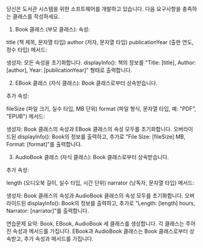 당신은 도서관 시스템을 위한 소프트웨어를 개발하고 있습니다. 다음 요구사항을 충족하는 클래스를 작성하세요.

1. Book 클래스 (부모 클래스):
속성:

title (책 제목, 문자열 타입)
author (저자, 문자열 타입)
publicationYear (출판 연도, 정수 타입)
메서드:

생성자: 모든 속성을 초기화합니다.
displayInfo(): 책의 정보를 "Title: [title], Author: [author], Year: [publicationYear]" 형태로 출력합니다.

2. EBook 클래스 (자식 클래스):
Book 클래스로부터 상속받습니다.

추가 속성:

fileSize (파일 크기, 실수 타입, MB 단위)
format (파일 형식, 문자열 타입, 예: "PDF", "EPUB")
메서드:

생성자: Book 클래스의 속성과 EBook 클래스의 속성 모두를 초기화합니다.
오버라이드된 displayInfo(): Book의 정보를 출력하고, 추가로 "File Size: [fileSize] MB, Format: [format]"를 출력합니다.

3. AudioBook 클래스 (자식 클래스):
Book 클래스로부터 상속받습니다.

추가 속성:

length (오디오북 길이, 실수 타입, 시간 단위)
narrator (낭독자, 문자열 타입)
메서드:

생성자: Book 클래스의 속성과 AudioBook 클래스의 속성 모두를 초기화합니다.
오버라이드된 displayInfo(): Book의 정보를 출력하고, 추가로 "Length: [length] hours, Narrator: [narrator]"를 출력합니다.

연습문제 요약:
Book, EBook, AudioBook 세 클래스를 생성합니다.
각 클래스는 주어진 속성과 메서드를 가집니다.
EBook과 AudioBook 클래스는 Book 클래스로부터 상속받고, 추가 속성과 메서드를 가집니다.